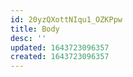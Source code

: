 ```yaml
---
id: 20yzQXottNIqu1_OZKPpw
title: Body
desc: ''
updated: 1643723096357
created: 1643723096357
---
```


